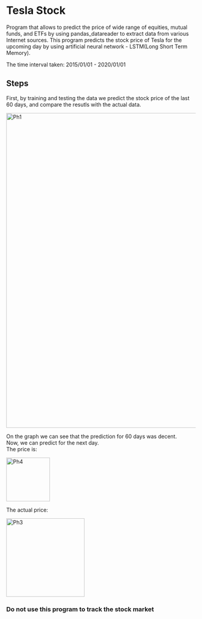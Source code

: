 # Tesla Stock 

Program that allows to predict the price of wide range of equities, mutual funds, and ETFs by using  pandas_datareader to extract data from various Internet sources. 
This program predicts the stock price of Tesla for the upcoming day by using artificial neural network - LSTM(Long Short Term Memory). 

The time interval taken: 2015/01/01 - 2020/01/01


## Steps
First, by training and testing the data we predict the stock price of the last 60 days, and compare the resutls with the actual data.  

<img width="835" alt="Ph1" src="https://user-images.githubusercontent.com/42979064/93157331-d5275300-f72b-11ea-8dc4-90ea59363623.png">


On the graph we can see that the prediction for 60 days was decent.  
Now, we can predict for the next day.  
The price is: 

<img width="116" alt="Ph4" src="https://user-images.githubusercontent.com/42979064/93257921-685d9880-f7bf-11ea-9998-7031b479b9fa.png">

The actual price: 

<img width="208" alt="Ph3" src="https://user-images.githubusercontent.com/42979064/93258076-97740a00-f7bf-11ea-9530-839539255eea.png">

### Do not use this program to track the stock market
